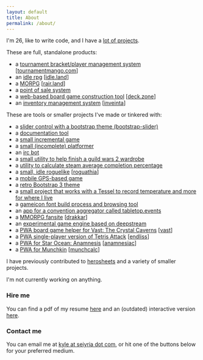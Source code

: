 ```yaml
---
layout: default
title: About
permalink: /about/
---
```


I'm 26, like to write code, and I have a [lot of projects](https://github.com/seiyria).

These are full, standalone products:

- a [tournament bracket/player management system](http://seiyria.com/tournamentmango) [[tournamentmango.com](http://tournamentmango.com)]
- an [idle rpg](https://github.com/IdleLands) [[idle.land](http://idle.land)]
- a [MORPG](https://github.com/LandOfTheRair/landoftherair) [[rair.land](http://rair.land)]
- a [point of sale system](https://github.com/seiyria/posys)
- a [web-based board game construction tool](https://github.com/seiyria/deck.zone) [[deck.zone](http://deck.zone)]
- an [inventory management system](https://github.com/seiyria/inveinta) [[inveinta](https://inveinta.netlify.com)]

These are tools or smaller projects I've made or tinkered with:

- a [slider control with a bootstrap theme (bootstrap-slider)](https://github.com/seiyria/bootstrap-slider)
- a [documentation tool](https://github.com/kellyirc/doks)
- a [small incremental game](https://github.com/seiyria/c)
- a [small (incomplete) platformer](http://github.com/seiyria/defiled-dreams/)
- an [irc bot](https://github.com/kellyirc/kurea)
- a [small utility to help finish a guild wars 2 wardrobe](https://github.com/seiyria/gw2skins)
- a [utility to calculate steam average completion percentage](http://seiyria.com/steam-avg-pct/)
- a [small, idle roguelike](https://github.com/seiyria/Roguathia) [[roguathia](http://seiyria.com/Roguathia)]
- a [mobile GPS-based game](https://github.com/reactive-retro)
- a [retro Bootstrap 3 theme](http://seiyria.com/dos-strap/)
- a [small project that works with a Tessel to record temperature and more for where I live](https://github.com/seiyria/my-house-cli)
- a [gameicon font build process and browsing tool](https://github.com/seiyria/gameicons-font)
- an [app for a convention aggregator called tabletop.events](https://github.com/seiyria/events.tabletop.app)
- a [MMORPG fansite](https://github.com/seiyria/drakkar) [[drakkar](http://seiyria.com/drakkar)]
- an [experimental game engine based on deepstream](https://github.com/RiverCut/rivercut)
- a [PWA board game helper for Vast: The Crystal Caverns](https://github.com/seiyria/vast) [[vast](https://vast.seiyria.com)]
- a [PWA single-player version of Tetris Attack](https://github.com/seiyria/endliss) [[endliss](https://endliss.seiyria.com)]
- a [PWA for Star Ocean: Anamnesis](https://github.com/seiyria/anamnesiac) [[anamnesiac](https://anamnesiac.seiyria.com)]
- a [PWA for Munchkin](https://github.com/seiyria/munchcalc) [[munchcalc](https://munchcalc.seiyria.com)]

I have previously contributed to [herosheets](http://www.herosheets.com/) and a variety of smaller projects.

I'm not currently working on anything.

### Hire me

You can find a pdf of my resume [here](http://seiyria.com/resume.pdf) and an (outdated) interactive version [here](http://seiyria.com/interactive-resume).

### Contact me

You can email me at [kyle at seiyria dot com](mailto:kyle+hire@seiyria.com), or hit one of the buttons below for your preferred medium.
